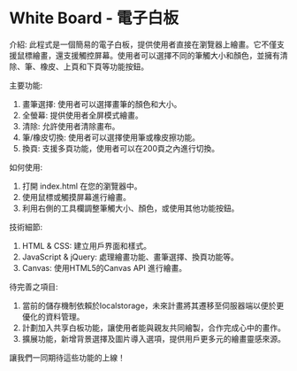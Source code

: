 # White Board - 電子白板
介紹:
此程式是一個簡易的電子白板，提供使用者直接在瀏覽器上繪畫。它不僅支援鼠標繪畫，還支援觸控屏幕。使用者可以選擇不同的筆觸大小和顏色，並擁有清除、筆、橡皮、上頁和下頁等功能按鈕。

主要功能:
1. 畫筆選擇: 使用者可以選擇畫筆的顏色和大小。
2. 全螢幕: 提供使用者全屏模式繪畫。
3. 清除: 允許使用者清除畫布。
4. 筆/橡皮切換: 使用者可以選擇使用筆或橡皮擦功能。
5. 換頁: 支援多頁功能，使用者可以在200頁之內進行切換。

如何使用:
1. 打開 index.html 在您的瀏覽器中。
2. 使用鼠標或觸摸屏幕進行繪畫。
3. 利用右側的工具欄調整筆觸大小、顏色，或使用其他功能按鈕。

技術細節:
1. HTML & CSS: 建立用戶界面和樣式。
2. JavaScript & jQuery: 處理繪畫功能、畫筆選擇、換頁功能等。
3. Canvas: 使用HTML5的Canvas API 進行繪畫。

待完善之項目:
1. 當前的儲存機制依賴於localstorage，未來計畫將其遷移至伺服器端以便於更優化的資料管理。
2. 計劃加入共享白板功能，讓使用者能與親友共同繪製，合作完成心中的畫作。
3. 擴展功能，新增背景選擇及圖片導入選項，提供用戶更多元的繪畫靈感來源。

讓我們一同期待這些功能的上線！
